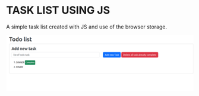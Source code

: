 # TASK LIST USING JS
A simple task list created with JS and use of the browser storage.

![Alt text](./images/image.png)
